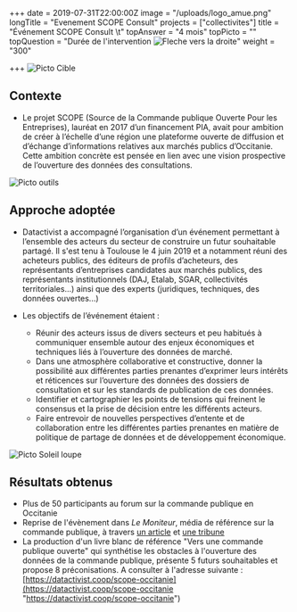+++
date = 2019-07-31T22:00:00Z
image = "/uploads/logo_amue.png"
longTitle = "Evenement SCOPE Consult"
projects = ["collectivites"]
title = "Événement SCOPE Consult \t"
topAnswer = "4 mois"
topPicto = ""
topQuestion = "Durée de l'intervention ![Fleche vers la droite](/images/white-dotted-arrow.svg)"
weight = "300"

+++
![Picto Cible](/images/target.svg)

## Contexte

* Le projet SCOPE (Source de la Commande publique Ouverte Pour les Entreprises), lauréat en 2017 d’un financement PIA, avait pour ambition de créer à l’échelle d’une région une plateforme ouverte de diffusion et d’échange d’informations relatives aux marchés publics d’Occitanie. Cette ambition concrète est pensée en lien avec une vision prospective de l’ouverture des données des consultations.

![Picto outils](/images/tools.svg)

## Approche adoptée

* Datactivist a accompagné l’organisation d’un événement permettant à l’ensemble des acteurs du secteur de construire un futur souhaitable partagé. Il s'est tenu à Toulouse le 4 juin 2019 et a notamment réuni des acheteurs publics, des éditeurs de profils d’acheteurs, des représentants d’entreprises candidates aux marchés publics, des représentants institutionnels (DAJ, Etalab, SGAR, collectivités territoriales...) ainsi que des experts (juridiques, techniques, des données ouvertes...)


* Les objectifs de l’événement étaient :
  * Réunir des acteurs issus de divers secteurs et peu habitués à communiquer ensemble autour des enjeux économiques et techniques liés à l’ouverture des données de marché.
  * Dans une atmosphère collaborative et constructive, donner la possibilité aux différentes parties prenantes d’exprimer leurs intérêts et réticences sur l’ouverture des données des dossiers de consultation et sur les standards de publication de ces données.
  * Identifier et cartographier les points de tensions qui freinent le consensus et la prise de décision entre les différents acteurs.
  * Faire entrevoir de nouvelles perspectives d’entente et de collaboration entre les différentes parties prenantes en matière de politique de partage de données et de développement économique.

![Picto Soleil loupe](/images/search-sun.svg)

## Résultats obtenus

* Plus de 50 participants au forum sur la commande publique en Occitanie
* Reprise de l'évènement dans _Le Moniteur_, média de référence sur la commande publique, à travers [un article](https://www.lemoniteur.fr/article/la-difficile-ouverture-des-donnees-de-la-commande-publique.2041825) et [une tribune](https://www.lemoniteur.fr/article/acheteurs-publics-osez-une-commande-publique-plus-ouverte.2128174)
* La production d'un livre blanc de référence "Vers une commande publique ouverte" qui synthétise les obstacles à l'ouverture des données de la commande publique, présente 5 futurs souhaitables et propose 8 préconisations. A consulter à l'adresse suivante : [https://datactivist.coop/scope-occitanie](https://datactivist.coop/scope-occitanie "https://datactivist.coop/scope-occitanie")